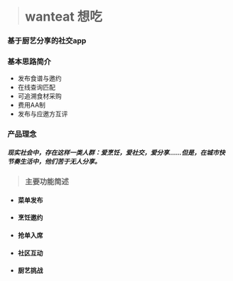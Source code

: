 ># wanteat 想吃

### 基于厨艺分享的社交app

### 基本思路简介

- 发布食谱与邀约
- 在线查询匹配
- 可追溯食材采购
- 费用AA制
- 发布与应邀方互评

### 产品理念

##### 现实社会中，存在这样一类人群：爱烹饪，爱社交，爱分享……但是，在城市快节奏生活中，他们苦于无人分享。


>### 主要功能简述

- #### 菜单发布
- #### 烹饪邀约
- #### 抢单入席
- #### 社区互动
- #### 厨艺挑战



